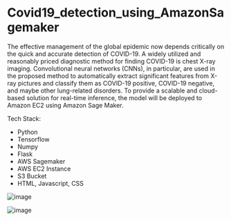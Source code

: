 # Covid19_detection_using_AmazonSagemaker

The effective management of the global epidemic now depends critically on the quick and accurate detection of COVID-19. A widely utilized and reasonably priced diagnostic method for finding COVID-19 is chest X-ray imaging. Convolutional neural networks (CNNs), in particular, are used in the proposed method to automatically extract significant features from X-ray pictures and classify them as COVID-19 positive, COVID-19 negative, and maybe other lung-related disorders. To provide a scalable and cloud-based solution for real-time inference, the model will be deployed to Amazon EC2 using Amazon Sage Maker.

Tech Stack:
* Python
* Tensorflow
* Numpy
* Flask
* AWS Sagemaker
* AWS EC2 Instance
* S3 Bucket
* HTML, Javascript, CSS

![image](https://github.com/sadhansd/Covid19_detection_using_AmazonSagemaker/assets/79736843/aa18a7d4-1e84-4066-894f-6ed700e96b88)

![image](https://github.com/user-attachments/assets/2af33747-6f98-4776-83ba-e12749bd2e74)

